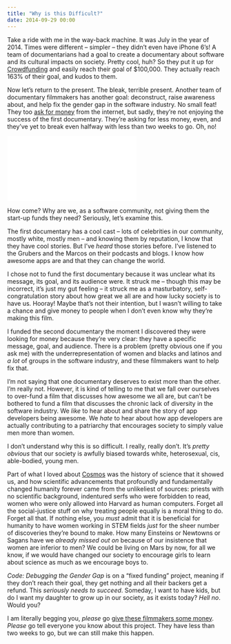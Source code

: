```yaml
---
title: "Why is this Difficult?"
date: 2014-09-29 00:00
---
```


Take a ride with me in the way-back machine. It was July in the year of 2014. Times were different – simpler – they didn’t even have iPhone 6’s! A team of documentarians had a goal to create a documentary about software and its cultural impacts on society. Pretty cool, huh? So they put it up for [Crowdfunding](https://www.kickstarter.com/projects/appdocu/app-the-human-story) and easily reach their goal of $100,000. They actually reach 163% of their goal, and kudos to them.

<!-- more -->

Now let’s return to the present. The bleak, terrible present. Another team of documentary filmmakers has another goal: deconstruct, raise awareness about, and help fix the gender gap in the software industry. No small feat! They too [ask for money](https://www.indiegogo.com/projects/code-debugging-the-gender-gap) from the internet, but sadly, they’re not enjoying the success of the first documentary. They’re asking for less money, even, and they’ve yet to break even halfway with less than two weeks to go. Oh, no!

<div class="embed-responsive embed-responsive-16by9"><iframe mozallowfullscreen="" allowfullscreen="" src="//player.vimeo.com/video/104541710?wmode=opaque&amp;api=1" data-embed="true" webkitallowfullscreen="" frameborder="0" title="CODE teaser" class="embed-responsive-item"></iframe></div>

How come? Why are we, as a software community, not giving them the start-up funds they need? Seriously, let’s examine this.

The first documentary has a cool cast – lots of celebrities in our community, mostly white, mostly men – and knowing them by reputation, I know that they have cool stories. But I’ve _heard_ those stories before. I’ve listened to the Grubers and the Marcos on their podcasts and blogs. I know how awesome apps are and that they can change the world.

I chose not to fund the first documentary because it was unclear what its message, its goal, and its audience were. It struck me – though this may be incorrect, it’s just my gut feeling – it struck me as a masturbatory, self-congratulation story about how great we all are and how lucky society is to have us. Hooray! Maybe that’s not their intention, but I wasn’t willing to take a chance and give money to people when I don’t even know why they’re making this film.

I funded the second documentary the moment I discovered they were looking for money because they’re very clear: they have a specific message, goal, and audience. There is a problem (pretty obvious one if you ask me) with the underrepresentation of women and blacks and latinos and _a lot_ of groups in the software industry, and these filmmakers want to help fix that.

I’m not saying that one documentary deserves to exist more than the other. I’m really not. However, it is kind of telling to me that we fall over ourselves to over-fund a film that discusses how awesome we all are, but can’t be bothered to fund a film that discusses the chronic lack of diversity in the software industry. We _like_ to hear about and share the story of app developers being awesome. We _hate_ to hear about how app developers are actually contributing to a patriarchy that encourages society to simply value men more than women.

I don’t understand why this is so difficult. I really, really don’t. It’s _pretty obvious_ that our society is awfully biased towards white, heterosexual, cis, able-bodied, young men.

Part of what I loved about [Cosmos](http://www.cosmosontv.com) was the history of science that it showed us, and how scientific advancements that profoundly and fundamentally changed humanity forever came from the unlikeliest of sources: priests with no scientific background, indentured serfs who were forbidden to read, women who were only allowed into Harvard as human computers. Forget all the social-justice stuff on why treating people equally is a moral thing to do. Forget all that. If nothing else, you _must_ admit that it is beneficial for humanity to have women working in STEM fields _just_ for the sheer number of discoveries they’re bound to make. How many Einsteins or Newtowns or Sagans have we _already missed out on_ because of our insistence that women are inferior to men? We could be living on Mars by now, for all we know, if we would have changed our society to encourage girls to learn about science as much as we encourage boys to.

_Code: Debugging the Gender Gap_ is on a “fixed funding” project, meaning if they don’t reach their goal, they get nothing and all their backers get a refund. This _seriously needs to succeed_. Someday, I want to have kids, but do I want my daughter to grow up in our society, as it exists today? _Hell no_. Would you?

I am literally begging you, _please_ go [give these filmmakers some money](https://www.indiegogo.com/projects/code-debugging-the-gender-gap). _Please_ go tell everyone you know about this project. They have less than two weeks to go, but we can still make this happen.


